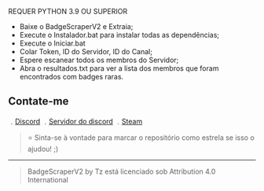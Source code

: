 REQUER PYTHON 3.9 OU SUPERIOR

- Baixe o BadgeScraperV2 e Extraia;
- Execute o Instalador.bat para instalar todas as dependências;
- Execute o Iniciar.bat
- Colar Token, ID do Servidor, ID do Canal;
- Espere escanear todos os membros do Servidor;
- Abra o resultados.txt para ver a lista dos membros que foram encontrados com badges raras.

## Contate-me

﹒[Discord](https://discord.com/users/472756345909805059)
﹒[Servidor do discord](https://discord.gg/giflandia)
﹒[Steam](https://steamcommunity.com/id/Tzrico/)

> ⭐ Sinta-se à vontade para marcar o repositório como estrela se isso o ajudou! ;)

----

> BadgeScraperV2 by Tz está licenciado sob Attribution 4.0 International

